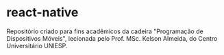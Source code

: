 # react-native

Repositório criado para fins acadêmicos da cadeira "Programação de Dispositivos Móveis", lecionada pelo Prof. MSc. Kelson Almeida, do Centro Universitário UNIESP.

